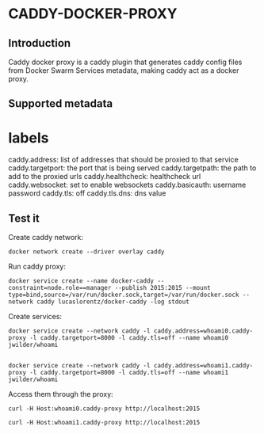 # CADDY-DOCKER-PROXY

## Introduction
Caddy docker proxy is a caddy plugin that generates caddy config files from Docker Swarm Services metadata, making caddy act as a docker proxy.

## Supported metadata
# labels
caddy.address: list of addresses that should be proxied to that service
caddy.targetport: the port that is being served
caddy.targetpath: the path to add to the proxied urls
caddy.healthcheck: healthcheck url
caddy.websocket: set to enable websockets
caddy.basicauth: username password
caddy.tls: off
caddy.tls.dns: dns value

## Test it

Create caddy network:
```
docker network create --driver overlay caddy
```

Run caddy proxy:
```
docker service create --name docker-caddy --constraint=node.role==manager --publish 2015:2015 --mount type=bind,source=/var/run/docker.sock,target=/var/run/docker.sock --network caddy lucaslorentz/docker-caddy -log stdout
```

Create services:
```
docker service create --network caddy -l caddy.address=whoami0.caddy-proxy -l caddy.targetport=8000 -l caddy.tls=off --name whoami0 jwilder/whoami


docker service create --network caddy -l caddy.address=whoami1.caddy-proxy -l caddy.targetport=8000 -l caddy.tls=off --name whoami1 jwilder/whoami
```

Access them through the proxy:
```
curl -H Host:whoami0.caddy-proxy http://localhost:2015

curl -H Host:whoami1.caddy-proxy http://localhost:2015
```